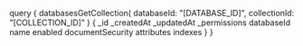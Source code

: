 query {
    databasesGetCollection(
        databaseId: "[DATABASE_ID]",
        collectionId: "[COLLECTION_ID]"
    ) {
        _id
        _createdAt
        _updatedAt
        _permissions
        databaseId
        name
        enabled
        documentSecurity
        attributes
        indexes
    }
}
